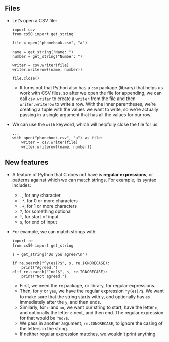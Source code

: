 ## Files

- Let’s open a CSV file:

      import csv
      from cs50 import get_string

      file = open("phonebook.csv", "a")

      name = get_string("Name: ")
      number = get_string("Number: ")

      writer = csv.writer(file)
      writer.writerow((name, number))

      file.close()

  - It turns out that Python also has a `csv` package (library) that helps us work with CSV files, so after we open the file for appending, we can call `csv.writer` to create a `writer` from the file and then `writer.writerow` to write a row. With the inner parentheses, we’re creating a tuple with the values we want to write, so we’re actually passing in a single argument that has all the values for our row.

- We can use the `with` keyword, which will helpfully close the file for us:

      ...
      with open("phonebook.csv", "a") as file:
          writer = csv.writer(file)
          writer.writerow((name, number))

## New features

- A feature of Python that C does not have is **regular expressions**, or patterns against which we can match strings. For example, its syntax includes:
  - `.`, for any character
  - `.*`, for 0 or more characters
  - `.+`, for 1 or more characters
  - `?`, for something optional
  - `^`, for start of input
  - `$`, for end of input
- For example, we can match strings with:

      import re
      from cs50 import get_string

      s = get_string("Do you agree?\n")

      if re.search("^y(es)?$", s, re.IGNORECASE):
          print("Agreed.")
      elif re.search("^no?$", s, re.IGNORECASE):
          print("Not agreed.")

  - First, we need the `re` package, or library, for regular expressions.
  - Then, for `y` or `yes`, we have the regular expression `^y(es)?$`. We want to make sure that the string starts with `y`, and optionally has `es` immediately after the `y`, and then ends.
  - Similarly, for `n` and `no`, we want our string to start, have the letter `n`, and optionally the letter `o` next, and then end. The regular expression for that would be `^no?$`.
  - We pass in another argument, `re.IGNORECASE`, to ignore the casing of the letters in the string.
  - If neither regular expression matches, we wouldn’t print anything.
